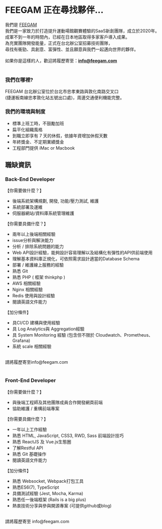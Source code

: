 # FEEGAM 正在尋找夥伴...
我們是 <a href="https://www.feegam.com">FEEGAM</a><br> 
我們是一家致力於打造提升運動場館觀賽體驗的SaaS新創團隊，成立於2020年。<br> 
成軍不到一年的時間內，已經在日本地區取得多家客戶導入成果。<br>
為充實團隊開發能量，正式在台北辦公室招募技術團隊，<br>
尋找有衝勁、具創意、富彈性、並且願意與我們一起邁向世界的夥伴。<br><br>
如果你是這樣的人，歡迎將履歷寄至：<b>info@feegam.com</b><br><br>

### 我們在哪裡?
FEEGAM 台北辦公室位於台北市忠孝東路與敦化南路交叉口<br>
(捷運板南線忠孝敦化站五號出口處)，周邊交通便利機能完整。<br>

### 我們的環境與制度
- 標準上班工時，不鼓勵加班
- 扁平化組織風格
- 到職立即享有 7 天的休假，依據年資增加休假天數
- 年終獎金、不定期業績獎金
- 工程部門提供 iMac or Macbook

## 職缺資訊

### Back-End Developer
【你需要做什麼？】
- 後端系統架構規劃, 開發, 功能/壓力測試, 維護
- 系統部署及運維
- 伺服器網站/資料庫系統管理維護

【你需要具備什麼？】
- 兩年以上後端相關經驗
- issue分析與解決能力
- 分析 / 排除系統問題的能力
- Web API設計經驗，能夠設計容易理解以及結構化有彈性的API供前端使用
- 理解基本資料庫正規化，可依照需求設計適當的Database Schema
- 部署 / 維護線上服務的經驗
- 熟悉 Git
- 熟悉 PHP ( 框架 thinkphp )
- AWS 相關經驗
- Nginx 相關經驗
- Redis 使用與設計經驗
- 閱讀英語文件能力

【加分條件】
- 具CI/CD 建構與使用經驗 
- 具 Log Analytics與 Aggregation經驗
- 具 System Monitoring 經驗 (包含但不限於 Cloudwatch、Prometheus、Grafana)
- 系統 scale 相關經驗
<br>
請將履歷寄至info@feegam.com
<br><br>

### Front-End Developer 
【你需要做什麼？】
- 與後端工程師及其他團隊成員合作開發網頁前端
- 協助維護 / 重構前端專案

【你需要具備什麼？】
- 一年以上工作經驗
- 熟悉 HTML, JavaScript, CSS3, RWD, Sass 前端設計技巧
- 熟悉 ReactJS 及 Vue.js生態圈
- 了解Restful API
- 熟悉 Git 基礎操作
- 閱讀英語文件能力

【加分條件】
- 熟悉 Websocket, Webpack打包工具
- 熟悉ES6(7), TypeScript
- 具備測試經驗 (Jest, Mocha, Karma)
- 熟悉任一後端框架 (Rails is a big plus)
- 熱衷技術分享與參與開源專案 (可提供github或blog)
<br>
請將履歷寄至 info@feegam.com
<br>
